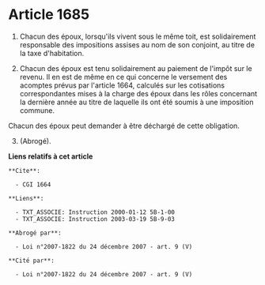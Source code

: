 # Article 1685

1. Chacun des époux, lorsqu'ils vivent sous le même toit, est solidairement responsable des impositions assises au nom de son
conjoint, au titre de la taxe d'habitation.

2. Chacun des époux est tenu solidairement au paiement de l'impôt sur le revenu. Il en est de même en ce qui concerne le
versement des acomptes prévus par l'article 1664, calculés sur les cotisations correspondantes mises à la charge des époux
dans les rôles concernant la dernière année au titre de laquelle ils ont été soumis à une imposition commune.

Chacun des époux peut demander à être déchargé de cette obligation.

3. (Abrogé).

**Liens relatifs à cet article**

	**Cite**:

	  - CGI 1664

	**Liens**:

	  - TXT_ASSOCIE: Instruction 2000-01-12 5B-1-00
	  - TXT_ASSOCIE: Instruction 2003-03-19 5B-9-03

	**Abrogé par**:

	  - Loi n°2007-1822 du 24 décembre 2007 - art. 9 (V)

	**Cité par**:

	  - Loi n°2007-1822 du 24 décembre 2007 - art. 9 (V)
